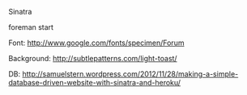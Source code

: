 Sinatra

foreman start

Font: http://www.google.com/fonts/specimen/Forum

Background: http://subtlepatterns.com/light-toast/

DB: http://samuelstern.wordpress.com/2012/11/28/making-a-simple-database-driven-website-with-sinatra-and-heroku/